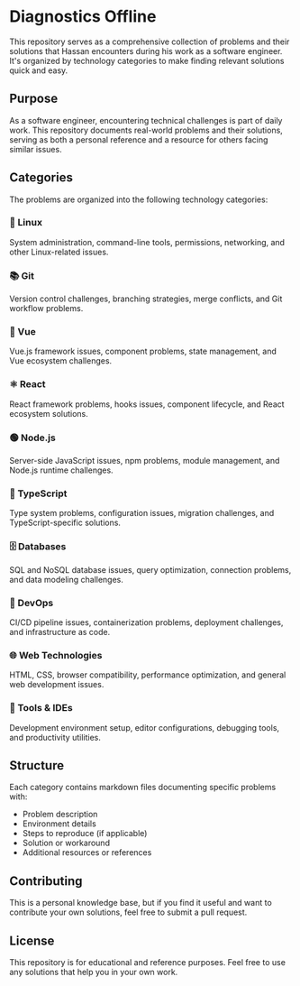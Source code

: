 # Diagnostics Offline

This repository serves as a comprehensive collection of problems and their solutions that Hassan encounters during his work as a software engineer. It's organized by technology categories to make finding relevant solutions quick and easy.

## Purpose

As a software engineer, encountering technical challenges is part of daily work. This repository documents real-world problems and their solutions, serving as both a personal reference and a resource for others facing similar issues.

## Categories

The problems are organized into the following technology categories:

### 🐧 Linux
System administration, command-line tools, permissions, networking, and other Linux-related issues.

### 📚 Git
Version control challenges, branching strategies, merge conflicts, and Git workflow problems.

### 💚 Vue
Vue.js framework issues, component problems, state management, and Vue ecosystem challenges.

### ⚛️ React
React framework problems, hooks issues, component lifecycle, and React ecosystem solutions.

### 🟢 Node.js
Server-side JavaScript issues, npm problems, module management, and Node.js runtime challenges.

### 📘 TypeScript
Type system problems, configuration issues, migration challenges, and TypeScript-specific solutions.

### 🗄️ Databases
SQL and NoSQL database issues, query optimization, connection problems, and data modeling challenges.

### 🚀 DevOps
CI/CD pipeline issues, containerization problems, deployment challenges, and infrastructure as code.

### 🌐 Web Technologies
HTML, CSS, browser compatibility, performance optimization, and general web development issues.

### 🔧 Tools & IDEs
Development environment setup, editor configurations, debugging tools, and productivity utilities.

## Structure

Each category contains markdown files documenting specific problems with:
- Problem description
- Environment details
- Steps to reproduce (if applicable)
- Solution or workaround
- Additional resources or references

## Contributing

This is a personal knowledge base, but if you find it useful and want to contribute your own solutions, feel free to submit a pull request.

## License

This repository is for educational and reference purposes. Feel free to use any solutions that help you in your own work.